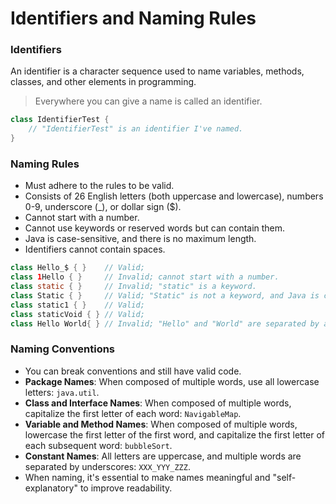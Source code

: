 # Identifiers and Naming Rules

### Identifiers

An identifier is a character sequence used to name variables, methods, classes, and other elements in programming.

> Everywhere you can give a name is called an identifier.

```java
class IdentifierTest {
    // "IdentifierTest" is an identifier I've named.
}
```

### Naming Rules

- Must adhere to the rules to be valid.
- Consists of 26 English letters (both uppercase and lowercase), numbers 0-9, underscore (_), or dollar sign ($).
- Cannot start with a number.
- Cannot use keywords or reserved words but can contain them.
- Java is case-sensitive, and there is no maximum length.
- Identifiers cannot contain spaces.

```java
class Hello_$ { }    // Valid;
class 1Hello { }     // Invalid; cannot start with a number.
class static { }     // Invalid; "static" is a keyword.
class Static { }     // Valid; "Static" is not a keyword, and Java is case-sensitive.
class static1 { }    // Valid;
class staticVoid { } // Valid;
class Hello World{ } // Invalid; "Hello" and "World" are separated by a space, which is not allowed.
```

### Naming Conventions

- You can break conventions and still have valid code.
- **Package Names**: When composed of multiple words, use all lowercase letters: `java.util`.
- **Class and Interface Names**: When composed of multiple words, capitalize the first letter of each word: `NavigableMap`.
- **Variable and Method Names**: When composed of multiple words, lowercase the first letter of the first word, and capitalize the first letter of each subsequent word: `bubbleSort`.
- **Constant Names**: All letters are uppercase, and multiple words are separated by underscores: `XXX_YYY_ZZZ`.
- When naming, it's essential to make names meaningful and "self-explanatory" to improve readability.